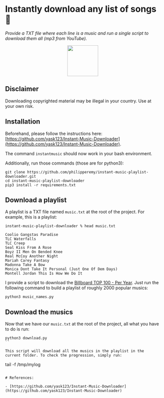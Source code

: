 # Instantly download any list of songs :violin:

*Provide a TXT file where each line is a music and run a single script to download them all (mp3 from YouTube).*

<p align="center">
  <img src="https://www.winxdvd.com/resource/pics/youtube-to-mp3.png" width="100"><br/>
</p>


## Disclaimer

Downloading copyrighted material may be illegal in your country. Use at your own risk.

## Installation

Beforehand, please follow the instructions here: [https://github.com/yask123/Instant-Music-Downloader](https://github.com/yask123/Instant-Music-Downloader).

The command `instantmusic` should now work in your bash environment.

Additionally, run those commands (those are for python3):

```
git clone https://github.com/philipperemy/instant-music-playlist-downloader.git
cd instant-music-playlist-downloader
pip3 install -r requirements.txt
```

## Download a playlist

A playlist is a TXT file named `music.txt` at the root of the project. For example, this is a playlist:

```
instant-music-playlist-downloader % head music.txt
```

```
Coolio Gangstas Paradise
TLC Waterfalls
TLC Creep
Seal Kiss From A Rose
Boyz II Men On Bended Knee
Real McCoy Another Night
Mariah Carey Fantasy
Madonna Take A Bow
Monica Dont Take It Personal (Just One Of Dem Days)
Montell Jordan This Is How We Do It
```

I provide a script to download the [Billboard TOP 100 - Per Year](http://billboardtop100of.com/). Just run the following command
to build a playlist of roughly 2000 popular musics:

```
python3 music_names.py
```

## Download the musics

Now that we have our `music.txt` at the root of the project, all what you have to do is run:

```
python3 download.py
``

This script will download all the musics in the playlist in the current folder. To check the progression, simply run:

```
tail -f /tmp/mylog
```

# References:

- [https://github.com/yask123/Instant-Music-Downloader](https://github.com/yask123/Instant-Music-Downloader)
